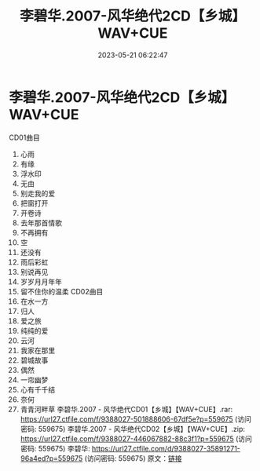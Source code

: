 ﻿---
title: 李碧华.2007-风华绝代2CD【乡城】WAV+CUE
date: 2023-05-21 06:22:47
categories: WAV车载音乐、镜像
tags: 华语中文
---
# 李碧华.2007-风华绝代2CD【乡城】WAV+CUE

CD01曲目
01. 心雨
02. 有缘
03. 浮水印
04. 无由
05. 别走我的爱
06. 把窗打开
07. 开卷诗
08. 去年那首情歌
09. 不再拥有
10. 空
11. 还没有
12. 雨后彩虹
13. 别说再见
14. 岁岁月月年年
15. 留不住你的温柔
CD02曲目
01. 在水一方
02. 归人
03. 爱之旅
04. 纯纯的爱
05. 云河
06. 我家在那里
07. 碧城故事
08. 偶然
09. 一帘幽梦
10. 心有千千结
11. 奈何
12. 青青河畔草
李碧华.2007 - 风华绝代CD01【乡城】【WAV+CUE】.rar: https://url27.ctfile.com/f/9388027-501888606-67df5e?p=559675
(访问密码: 559675)
李碧华.2007 - 风华绝代CD02【乡城】【WAV+CUE】.zip: https://url27.ctfile.com/f/9388027-446067882-88c3f1?p=559675
(访问密码: 559675)
李碧华: https://url27.ctfile.com/d/9388027-35891271-96a4ed?p=559675
(访问密码: 559675)
原文：[链接](https://blog.sina.com.cn/s/blog_1647c7e76010311yw.html)